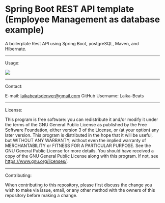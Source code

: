 # Spring Boot REST API template (Employee Management as database example)

A boilerplate Rest API  using Spring Boot, postgreSQL, Maven, and Hibernate.

 *********************
 Usage:

![](SpringBootRESTAPITests.gif)


 *********************
 Contact:

 E-mail: laikabeatsdenver@gmail.com GitHub Username: Laika-Beats
 
 
 *********************
 License:

 This program is free software: you can redistribute it and/or modify it under the terms of the GNU General Public License as published by the Free Software Foundation, either version 3 of the License, or (at your option) any later version. This program is distributed in the hope that it will be useful, but WITHOUT ANY WARRANTY; without even the implied warranty of MERCHANTABILITY or FITNESS FOR A PARTICULAR PURPOSE. See the GNU General Public License for more details. You should have received a copy of the GNU General Public License along with this program. If not, see https://www.gnu.org/licenses/.
 
 
 *********************
 Contributing:

 When contributing to this repository, please first discuss the change you wish to make via issue, email, or any other method with the owners of this repository before making a change.
